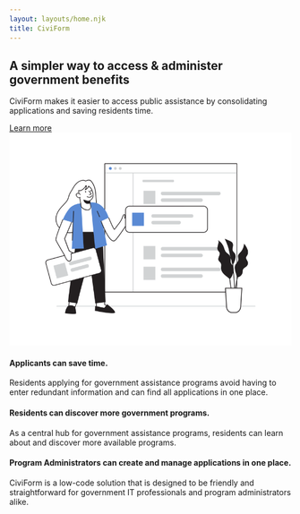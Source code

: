 ```yaml
---
layout: layouts/home.njk
title: CiviForm
---
```

<div class="cagov-with-sidebar cagov-with-sidebar-left cagov-featured-section cagov-block">
  <div>
    <div class="cagov-stack p-t-5 cagov-featured-sidebar">
      <h2>A simpler way to access & administer government benefits</h2>
      <div class="cagov-hero-body-content">
        <p>
          CiviForm makes it easier to access public assistance by consolidating applications and saving residents time.
        </p>
        <a class="btn-primary" href="/about">Learn more</a>
      </div>
    </div>
    <div>
      <img class="cagov-featured-image applicant-image" src="img/applicant.svg" />
    </div>
  </div>
</div>

<div class="card-grid-3">
  <div class="cagov-card">
    <div class="card-text">
      <h4>Applicants can save time.</h4>
      <p class='p-t-3'>Residents applying for government assistance programs avoid having to enter redundant information and can find all applications in one place.</p>
    </div>
  </div>
  <div class="cagov-card">
    <div class="card-text">
      <h4>Residents can discover more government programs.</h4>
      <p>As a central hub for government assistance programs, residents can learn about and discover more available programs.</p>
    </div>
  </div>
  <div class="cagov-card">
    <div class="card-text">
      <h4>Program Administrators can create and manage applications in one place.</h4>
      <p>CiviForm is a low-code solution that is designed to be friendly and straightforward for government IT professionals and program administrators alike.</p>
    </div>
  </div>
</div>
